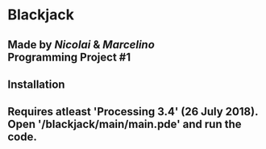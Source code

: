 # Blackjack  
Made by *Nicolai* & *Marcelino*  
Programming Project #1
---
## Installation  
Requires atleast 'Processing 3.4' (26 July 2018).  
Open '/blackjack/main/main.pde' and run the code.  
---
